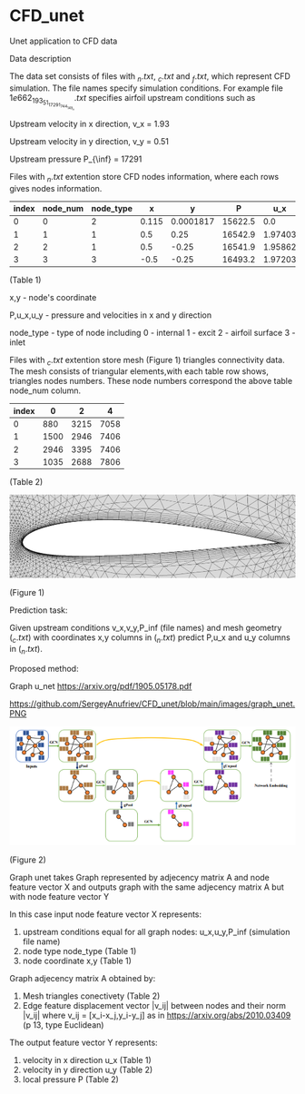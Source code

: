 # CFD_unet
Unet application to CFD data


Data description 

The data set consists of files with $_n.txt$, $_c.txt$ and $_f.txt$, which represent CFD simulation.
The file names specify simulation conditions.
For example file $1e662_193_51_17291_744_149_n.txt$ specifies airfoil upstream conditions such as 

Upstream velocity in x direction, v_x = 1.93

Upstream velocity in y direction, v_y = 0.51

Upstream pressure                 P_{\inf} = 17291


Files with $_n.txt$ extention store CFD nodes information, where each rows gives nodes information.

|index|node\_num|node\_type|x|y|P|u\_x|u\_y|cav|
|---|---|---|---|---|---|---|---|---|
|0|0|2|0\.115|0\.0001817|15622\.5|0\.0|0\.0|1\.0|
|1|1|1|0\.5|0\.25|16542\.9|1\.97403|-0\.33367|1\.0|
|2|2|1|0\.5|-0\.25|16541\.9|1\.95862|-0\.315459|1\.0|
|3|3|3|-0\.5|-0\.25|16493\.2|1\.97203|-0\.333595|1\.0|

(Table 1)

x,y       - node's coordinate 

P,u_x,u_y - pressure and velocities in x and y direction

node_type - type of node including 
   0 - internal 
   1 - excit 
   2 - airfoil surface 
   3 - inlet

Files with $_c.txt$ extention store mesh (Figure 1) triangles connectivity data. 
The mesh consists of triangular elements,with each table row shows, triangles nodes numbers.
These node numbers correspond the above table node_num column. 


|index|0|2|4|
|---|---|---|---|
|0|880|3215|7058|
|1|1500|2946|7406|
|2|2946|3395|7406|
|3|1035|2688|7806|

(Table 2)

![alt text](https://github.com/SergeyAnufriev/CFD_unet/blob/main/images/airfoil-no-special-mesh.png)

(Figure 1)


Prediction task:

Given upstream conditions v_x,v_y,P_inf (file names) and mesh geometry ($_c.txt$) with coordinates x,y columns in ($_n.txt$)
predict P,u_x and u_y columns in ($_n.txt$). 


Proposed method: 

Graph u_net https://arxiv.org/pdf/1905.05178.pdf


https://github.com/SergeyAnufriev/CFD_unet/blob/main/images/graph_unet.PNG

![alt_text](https://github.com/SergeyAnufriev/CFD_unet/blob/main/images/graph_unet.PNG)

(Figure 2)

Graph unet takes Graph represented by adjecency matrix A and node feature vector X and 
outputs graph with the same adjecency matrix A but with node feature vector Y


In this case input node feature vector X represents:

1) upstream conditions equal for all graph nodes: u_x,u_y,P_inf (simulation file name)
2) node type node_type (Table 1)
3) node coordinate x,y (Table 1)

Graph adjecency matrix A obtained by:
1) Mesh triangles conectivety (Table 2)
2) Edge feature displacement vector |v_ij| between nodes and their norm |v_ij|
where v_ij = [x_i-x_j,y_i-y_j] as in 
https://arxiv.org/abs/2010.03409 (p 13, type Euclidean)

The output feature vector Y represents:
1) velocity in x direction u_x (Table 1)
2) velocity in y direction u_y (Table 2)
3) local pressure P (Table 2)

